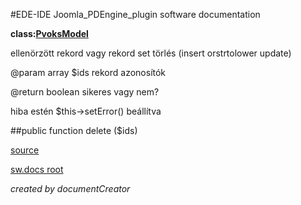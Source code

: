 #EDE-IDE Joomla_PDEngine_plugin
software documentation

**class:[PvoksModel](../PvoksModel.md)**



ellenörzött rekord vagy rekord set törlés (insert orstrtolower update)

@param array $ids rekord azonosítók

@return boolean sikeres vagy nem?

hiba estén $this->setError() beállítva

##public function delete ($ids) 


[source](../../../admin/models/model.php)

[sw.docs root](../)

*created by documentCreator*

